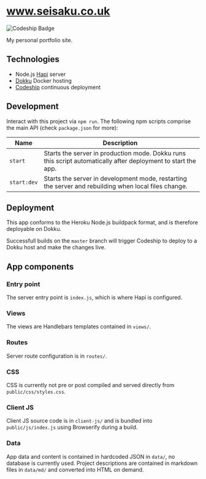 # www.seisaku.co.uk

![Codeship Badge](https://codeship.com/projects/527c06e0-78d1-0132-c5fa-26f825463266/status?branch=master)

My personal portfolio site.

## Technologies

- Node.js [Hapi](https://github.com/hapijs/hapi) server
- [Dokku](http://progrium.viewdocs.io/dokku/) Docker hosting
- [Codeship](https://codeship.com) continuous deployment

## Development

Interact with this project via `npm run`. The following npm scripts comprise the main API (check `package.json` for more):

Name | Description
--- | ---
`start` | Starts the server in production mode. Dokku runs this script automatically after deployment to start the app.
`start:dev` | Starts the server in development mode, restarting the server and rebuilding when local files change.

## Deployment

This app conforms to the Heroku Node.js buildpack format, and is therefore deployable on Dokku.

Successfull builds on the `master` branch will trigger Codeship to deploy to a Dokku host and make the changes live.

## App components

### Entry point

The server entry point is `index.js`, which is where Hapi is configured.

### Views

The views are Handlebars templates contained in `views/`.

### Routes

Server route configuration is in `routes/`.

### CSS

CSS is currently not pre or post compiled and served directly from `public/css/styles.css`.

### Client JS

Client JS source code is in `client-js/` and is bundled into `public/js/index.js` using Browserify during a build.

### Data

App data and content is contained in hardcoded JSON in `data/`, no database is currently used. Project descriptions are contained in markdown files in `data/md/` and converted into HTML on demand.
